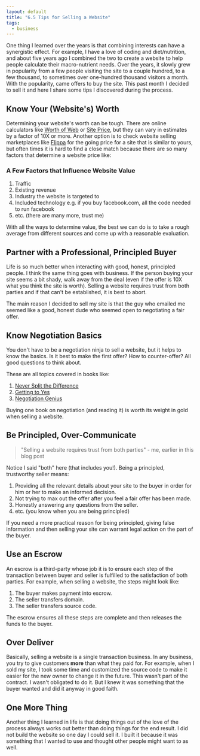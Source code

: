 ```yaml
---
layout: default
title: "6.5 Tips for Selling a Website"
tags:
  - business
---
```


One thing I learned over the years is that combining interests can have a synergistic effect. For example, I have a love of coding and diet/nutrition, and about five years ago I combined the two to create a website to help people calculate their macro-nutrient needs. Over the years, it slowly grew in popularity from a few people visiting the site to a couple hundred, to a few thousand, to sometimes over one-hundred thousand visitors a month. With the popularity, came offers to buy the site. This past month I decided to sell it and here I share some tips I discovered during the process.

## Know Your (Website's) Worth

Determining your website's worth can be tough. There are online calculators like [Worth of Web](https://www.worthofweb.com/calculator/) or [Site Price](http://www.siteprice.org/), but they can vary in estimates by a factor of 10X or more. Another option is to check website selling marketplaces like [Flippa](https://flippa.com/) for the going price for a site that is similar to yours, but often times it is hard to find a close match because there are so many factors that determine a website price like:

### A Few Factors that Influence Website Value
1. Traffic
2. Existing revenue
3. Industry the website is targeted to
4. Included technology e.g. if you buy facebook.com, all the code needed to run facebook
5. etc. (there are many more, trust me)

With all the ways to determine value, the best we can do is to take a rough average from different sources and come up with a reasonable evaluation.

## Partner with a Professional, Principled Buyer

Life is so much better when interacting with good, honest, principled people. I think the same thing goes with business. If the person buying your site seems a bit shady, walk away from the deal (even if the offer is 10X what you think the site is worth). Selling a website requires trust from both parties and if that can't be established, it is best to abort.

The main reason I decided to sell my site is that the guy who emailed me seemed like a good, honest dude who seemed open to negotiating a fair offer.

## Know Negotiation Basics

You don't have to be a negotiation ninja to sell a website, but it helps to know the basics. Is it best to make the first offer? How to counter-offer? All good questions to think about.

These are all topics covered in books like:
1. [Never Split the Difference](https://www.amazon.com/Never-Split-Difference-Negotiating-Depended/dp/0062407805/)
2. [Getting to Yes](https://www.amazon.com/Getting-Yes-Negotiating-Agreement-Without/dp/0143118757/)
3. [Negotiation Genius](https://www.amazon.com/Negotiation-Genius-Obstacles-Brilliant-Bargaining/dp/0553384112/)

Buying one book on negotiation (and reading it) is worth its weight in gold when selling a website.

## Be Principled, Over-Communicate

> "Selling a website requires trust from both parties" - me, earlier in this blog post

Notice I said "both" here (that includes you!). Being a principled, trustworthy seller means:

1. Providing all the relevant details about your site to the buyer in order for him or her to make an informed decision.
2. Not trying to max out the offer after you feel a fair offer has been made.
3. Honestly answering any questions from the seller.
4. etc. (you know when you are being principled)

If you need a more practical reason for being principled, giving false information and then selling your site can warrant legal action on the part of the buyer.

## Use an Escrow

An escrow is a third-party whose job it is to ensure each step of the transaction between buyer and seller is fulfilled to the satisfaction of both parties. For example, when selling a website, the steps might look like:

1. The buyer makes payment into escrow.
2. The seller transfers domain.
3. The seller transfers source code.

The escrow ensures all these steps are complete and then releases the funds to the buyer.

## Over Deliver

Basically, selling a website is a single transaction business. In any business, you try to give customers **more** than what they paid for. For example, when I sold my site, I took some time and customized the source code to make it easier for the new owner to change it in the future. This wasn't part of the contract. I wasn't obligated to do it. But I knew it was something that the buyer wanted and did it anyway in good faith.

## One More Thing

Another thing I learned in life is that doing things out of the love of the process always works out better than doing things for the end result. I did not build the website so one day I could sell it. I built it because it was something that I wanted to use and thought other people might want to as well.
